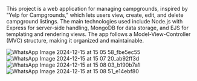 This project is a web application for managing campgrounds, inspired by "Yelp for Campgrounds," which lets users view, create, edit, and delete campground listings.
The main technologies used include Node.js with Express for server-side handling, MongoDB for data storage, and EJS for templating and rendering views.
The app follows a Model-View-Controller (MVC) structure, making it organized and maintainable.




![WhatsApp Image 2024-12-15 at 15 05 58_fbe5ec55](https://github.com/user-attachments/assets/94b66bee-c86f-4b7a-a2b6-f416655c4a3e)
![WhatsApp Image 2024-12-15 at 15 07 20_ab92ff3d](https://github.com/user-attachments/assets/7e6edaee-46a0-4a74-97da-bb1f51ae0359)
![WhatsApp Image 2024-12-15 at 15 08 03_b190b7a1](https://github.com/user-attachments/assets/c031900d-429c-4ae2-a7a8-35a1984a51e4)
![WhatsApp Image 2024-12-15 at 15 08 51_e14ebf80](https://github.com/user-attachments/assets/34e2a077-23be-4b70-8d77-e618fb507169)



